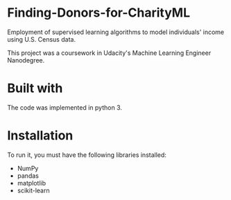 # Finding-Donors-for-CharityML
Employment of supervised learning algorithms to model individuals' income using U.S. Census data.

This project was a coursework in Udacity's Machine Learning Engineer Nanodegree.

# Built with
The code was implemented in python 3.

# Installation
To run it, you must have the following libraries installed:

- NumPy
- pandas
- matplotlib
- scikit-learn
